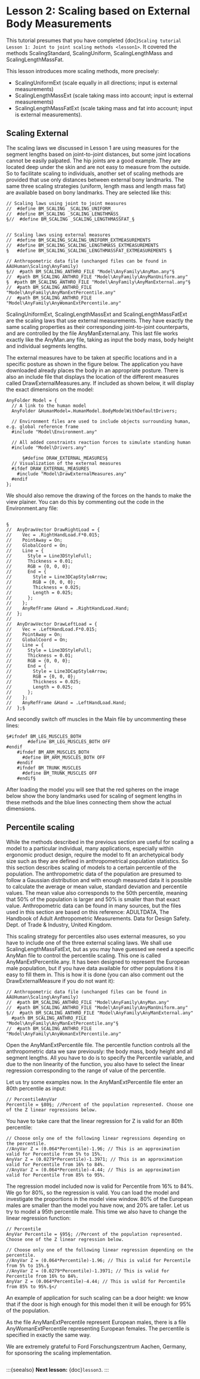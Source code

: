 # Lesson 2: Scaling based on External Body Measurements

This tutorial presumes that you have completed {doc}`Scaling tutorial
Lesson 1: Joint to joint scaling methods <lesson1>`. It
covered the methods ScalingStandard, ScalingUniform, ScalingLengthMass
and ScalingLengthMassFat.

This lesson introduces more scaling methods, more precisely:

- ScalingUniformExt (scale equally in all directions; input is external
  measurements)
- ScalingLengthMassExt (scale taking mass into account; input is
  external measurements)
- ScalingLengthMassFatExt (scale taking mass and fat into account;
  input is external measurements).

## Scaling External

The scaling laws we discussed in Lesson 1 are using measures for the
segment lengths based on joint-to-joint distances, but some joint
locations cannot be easily palpated. The hip joints are a good example.
They are located deep under the skin and are not easy to measure from
the outside. So to facilitate scaling to individuals, another set of
scaling methods are provided that use only distances between external
bony landmarks. The same three scaling strategies (uniform, length mass
and length mass fat) are available based on bony landmarks. They are
selected like this:

```AnyScriptDoc
// Scaling laws using joint to joint measures
//  #define BM_SCALING _SCALING_UNIFORM_
//  #define BM_SCALING _SCALING_LENGTHMASS_
§//  #define BM_SCALING _SCALING_LENGTHMASSFAT_§


// Scaling laws using external measures
//  #define BM_SCALING_SCALING_UNIFORM_EXTMEASUREMENTS
//  #define BM_SCALING_SCALING_LENGTHMASS_EXTMEASUREMENTS
§   #define BM_SCALING_SCALING_LENGTHMASSFAT_EXTMEASUREMENTS §

// Anthropometric data file (unchanged files can be found in AAUHuman\Scaling\AnyFamily)
§//  #path BM_SCALING_ANTHRO_FILE "Model\AnyFamily\AnyMan.any"§
//  #path BM_SCALING_ANTHRO_FILE "Model\AnyFamily\AnyManUniform.any"
§  #path BM_SCALING_ANTHRO_FILE "Model\AnyFamily\AnyManExternal.any"§
//  #path BM_SCALING_ANTHRO_FILE "Model\AnyFamily\AnyManExtPercentile.any"
//  #path BM_SCALING_ANTHRO_FILE "Model\AnyFamily\AnyWomanExtPercentile.any"
```

ScalingUniformExt, ScalingLengthMassExt and ScalingLengthMassFatExt
are the scaling laws that use external measurements. They have exactly
the same scaling properties as their corresponding joint-to-joint
counterparts, and are controlled by the file AnyManExternal.any. This
last file works exactly like the AnyMan.any file, taking as input the
body mass, body height and individual segments lengths.

The external measures have to be taken at specific locations and in a
specific posture as shown in the figure below. The application you
have downloaded already places the body in an appropriate posture.
There is also an include file that displays the location of the
different measures called DrawExternalMeasures.any. If included as
shown below, it will display the exact dimensions on the model:

```AnyScriptDoc
AnyFolder Model = {
  // A link to the human model
  AnyFolder &HumanModel=.HumanModel.BodyModelWithDefaultDrivers;

  // Environment files are used to include objects surrounding human, e.g. global reference frame
  #include "Model\Environment.any"

  // All added constraints reaction forces to simulate standing human
  #include "Model\Drivers.any"

      §#define DRAW_EXTERNAL_MEASURES§
  // Visualization of the external measures
  #ifdef DRAW_EXTERNAL_MEASURES
    #include "Model\DrawExternalMeasures.any"
  #endif
};
```

We should also remove the drawing of the forces on the hands to make the
view plainer. You can do this by commenting out the code in the
Environment.any file:

```{image} _static/lesson2/image1.jpeg
```

```AnyScriptDoc
§
//  AnyDrawVector DrawRightLoad = {
//    Vec = .RightHandLoad.F*0.015;
//    PointAway = On;
//    GlobalCoord = On;
//    Line = {
//      Style = Line3DStyleFull;
//      Thickness = 0.01;
//      RGB = {0, 0, 0};
//      End = {
//        Style = Line3DCapStyleArrow;
//        RGB = {0, 0, 0};
//        Thickness = 0.025;
//        Length = 0.025;
//      };
//    };
//    AnyRefFrame &Hand = .RightHandLoad.Hand;
//  };
//
//  AnyDrawVector DrawLeftLoad = {
//    Vec = .LeftHandLoad.F*0.015;
//    PointAway = On;
//    GlobalCoord = On;
//    Line = {
//      Style = Line3DStyleFull;
//      Thickness = 0.01;
//      RGB = {0, 0, 0};
//      End = {
//        Style = Line3DCapStyleArrow;
//        RGB = {0, 0, 0};
//        Thickness = 0.025;
//        Length = 0.025;
//      };
//    };
//    AnyRefFrame &Hand = .LeftHandLoad.Hand;
//  };§
```

And secondly switch off muscles in the Main file by uncommenting these lines:

```AnyScriptDoc
§#ifndef BM_LEG_MUSCLES_BOTH
        #define BM_LEG_MUSCLES_BOTH OFF
#endif
    #ifndef BM_ARM_MUSCLES_BOTH
      #define BM_ARM_MUSCLES_BOTH OFF
    #endif
    #ifndef BM_TRUNK_MUSCLES
      #define BM_TRUNK_MUSCLES OFF
    #endif§
```

After loading the model you will see that the red spheres on the image
below show the bony landmarks used for scaling of segment lengths in
these methods and the blue lines connecting them show the actual
dimensions.

## Percentile scaling

While the methods described in the previous section are useful for
scaling a model to a particular individual, many applications,
especially within ergonomic product design, require the model to fit
an archetypical body size such as they are defined in anthropometrical
population statistics. So this section describes scaling of models to
a certain percentile of the population. The anthropometric data of the
population are presumed to follow a Gaussian distribution and with
enough measured data it is possible to calculate the average or mean
value, standard deviation and percentile values. The mean value also
corresponds to the 50th percentile, meaning that 50% of the population
is larger and 50% is smaller than that exact value. Anthropometric
data can be found in many sources, but the files used in this section
are based on this reference: ADULTDATA, The Handbook of Adult
Anthropometric Measurements. Data for Design Safety. Dept. of Trade &
Industry, United Kingdom.

This scaling strategy for percentiles also uses external measures, so
you have to include one of the three external scaling laws. We shall
use ScalingLengthMassFatExt, but as you may have guessed we need a
specific AnyMan file to control the percentile scaling. This one is
called AnyManExtPercentile.any. It has been designed to represent the
European male population, but if you have data available for other
populations it is easy to fill them in. This is how it is done (you
can also comment out the DrawExternalMeasure if you do not want it):

```AnyScriptDoc
// Anthropometric data file (unchanged files can be found in AAUHuman\Scaling\AnyFamily)
//  #path BM_SCALING_ANTHRO_FILE "Model\AnyFamily\AnyMan.any"
//  #path BM_SCALING_ANTHRO_FILE "Model\AnyFamily\AnyManUniform.any"
§//  #path BM_SCALING_ANTHRO_FILE "Model\AnyFamily\AnyManExternal.any"
  #path BM_SCALING_ANTHRO_FILE "Model\AnyFamily\AnyManExtPercentile.any"§
//  #path BM_SCALING_ANTHRO_FILE "Model\AnyFamily\AnyWomanExtPercentile.any"
```

Open the AnyManExtPercentile file. The percentile function controls
all the anthropometric data we saw previously: the body mass, body
height and all segment lengths. All you have to do is to specify the
Percentile variable, and due to the non linearity of the function, you
also have to select the linear regression corresponding to the range
of value of the percentile.

Let us try some examples now. In the AnyManExtPercentile file enter an
80th percentile as input:

```AnyScriptDoc
// PercentileAnyVar
Percentile = §80§; //Percent of the population represented. Choose one of the Z linear regressions below.
```

You have to take care that the linear regression for Z is
valid for an 80th percentile:

```AnyScriptDoc
// Choose only one of the following linear regressions depending on the percentile.
//AnyVar Z = (0.064*Percentile)-1.96; // This is an approximation valid for Percentile from 5% to 15%.
AnyVar Z = (0.0279*Percentile)-1.3971; // This is an approximation valid for Percentile from 16% to 84%.
//AnyVar Z = (0.064*Percentile)-4.44; // This is an approximation valid for Percentile from 85% to 95%.
```

The regression model included now is valid for Percentile from 16% to
84%. We go for 80%, so the regression is valid. You can load the model
and investigate the proportions in the model view window. 80% of the
European males are smaller than the model you have now, and 20% are
taller. Let us try to model a 95th percentile male. This time we also
have to change the linear regression function:

```AnyScriptDoc
// Percentile
AnyVar Percentile = §95§; //Percent of the population represented. Choose one of the Z linear regression below.

// Choose only one of the following linear regression depending on the percentile.
//AnyVar Z = (0.064*Percentile)-1.96; // This is valid for Percentile from 5% to 15%.§
//AnyVar Z = (0.0279*Percentile)-1.3971; // This is valid for Percentile from 16% to 84%.
AnyVar Z = (0.064*Percentile)-4.44; // This is valid for Percentile from 85% to 95%.§</
```

An example of application for such scaling can be a door height: we
know that if the door is high enough for this model then it will be
enough for 95% of the population.

As the file AnyManExtPercentile represent European males, there is a
file AnyWomanExtPercentile representing European females. The
percentile is specified in exactly the same way.

We are extremely grateful to Ford Forschungszentrum Aachen, Germany, for
sponsoring the scaling implementation.

```{rst-class} without-title
```

:::{seealso}
**Next lesson:** {doc}`lesson3`.
:::
